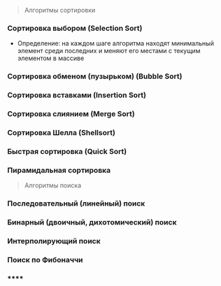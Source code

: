 > Алгоритмы сортировки
### **Сортировка выбором (Selection Sort)**
* Определение: на каждом шаге алгоритма находят минимальный элемент среди последних и меняют его местами с текущим элементом в массиве


### **Сортировка обменом (пузырьком) (Bubble Sort)**


### **Сортировка вставками (Insertion Sort)**


### **Сортировка слиянием (Merge Sort)**


### **Сортировка Шелла (Shellsort)**


### **Быстрая сортировка (Quick Sort)**


### **Пирамидальная сортировка**


> Алгоритмы поиска


### **Последовательный (линейный) поиск**


### **Бинарный (двоичный, дихотомический) поиск**


### **Интерполирующий поиск**



### **Поиск по Фибоначчи**



### ****

